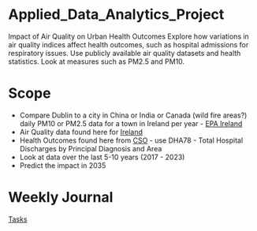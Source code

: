 # Applied_Data_Analytics_Project
Impact of Air Quality on Urban Health Outcomes Explore how variations in air quality indices affect health outcomes, such as hospital admissions for respiratory issues. Use publicly available air quality datasets and health statistics. Look at measures such as PM2.5 and PM10.

# Scope
* Compare Dublin to a city in China or India or Canada (wild fire areas?)
daily PM10 or PM2.5 data for a town in Ireland per year - [EPA Ireland](https://eparesearch.epa.ie/safer/dataAndResources/mostPopularResources.jsp?type=download)
* Air Quality data found here for [Ireland](https://airquality.ie/readings)
* Health Outcomes found here from [CSO](https://data.cso.ie/) - use DHA78 - Total Hospital Discharges by Principal Diagnosis and Area
* Look at data over the last 5-10 years (2017 - 2023)
* Predict the impact in 2035
# Weekly Journal
[Tasks](https://studentdkit-my.sharepoint.com/:x:/r/personal/mullaneyh_dkit_ie/_layouts/15/Doc.aspx?sourcedoc=%7BCEE35F03-E29F-49CE-80E3-1F5A28AA4116%7D&file=Leon%20Smyth_Weekly%20Goals.xlsx&action=default&mobileredirect=true)
